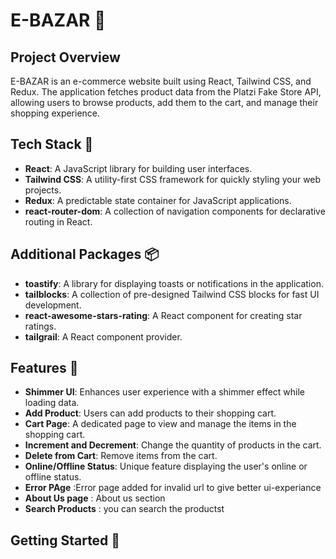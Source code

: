# E-BAZAR 🛒

## Project Overview

E-BAZAR is an e-commerce website built using React, Tailwind CSS, and Redux. The application fetches product data from the Platzi Fake Store API, allowing users to browse products, add them to the cart, and manage their shopping experience.

## Tech Stack 🚀

- **React**: A JavaScript library for building user interfaces.
- **Tailwind CSS**: A utility-first CSS framework for quickly styling your web projects.
- **Redux**: A predictable state container for JavaScript applications.
- **react-router-dom**: A collection of navigation components for declarative routing in React.

## Additional Packages 📦

- **toastify**: A library for displaying toasts or notifications in the application.
- **tailblocks**: A collection of pre-designed Tailwind CSS blocks for fast UI development.
- **react-awesome-stars-rating**: A React component for creating star ratings.
- **tailgrail**: A React component provider.

## Features 🌟

- **Shimmer UI**: Enhances user experience with a shimmer effect while loading data.
- **Add Product**: Users can add products to their shopping cart.
- **Cart Page**: A dedicated page to view and manage the items in the shopping cart.
- **Increment and Decrement**: Change the quantity of products in the cart.
- **Delete from Cart**: Remove items from the cart.
- **Online/Offline Status**: Unique feature displaying the user's online or offline status.
- **Error PAge** :Error page added for invalid url to give better ui-experiance
- **About Us page** : About us section
- **Search Products** : you can search the productst

## Getting Started 🚀

